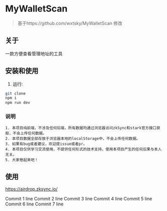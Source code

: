 # MyWalletScan  

> 基于https://github.com/wxtsky/MyWalletScan 修改

## 关于

一款方便查看管理地址的工具

## 安装和使用

1. 运行:
```bash
git clone 
npm i
npm run dev
```

### 说明

```
1. 本项目纯前端，不涉及任何后端，所有数据均通过浏览器访问zkSync和stark官方接口获取，不会上传任何数据。
2. 本项目数据全部存放于浏览器本地的localStorage中，不会上传任何数据。
3. 如果有bug或者建议，欢迎提issue或者pr。
4. 本项目仅供学习交流使用，不提供任何形式的技术支持，使用本项目产生的任何后果与本人无关。
5. 大家卷起来吧！
```

## 使用

https://airdrop.zksync.io/



Commit 1 line
Commit 2 line
Commit 3 line
Commit 4 line
Commit 5 line
Commit 6 line
Commit 7 line
